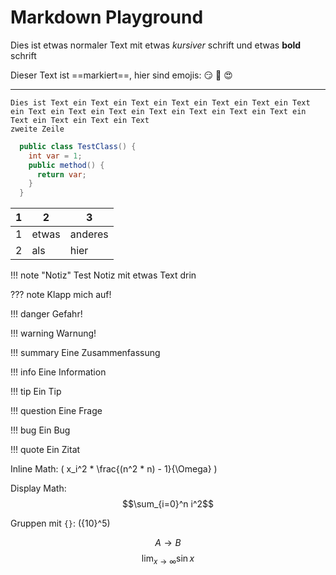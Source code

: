 # Markdown Playground

Dies ist etwas normaler Text mit etwas *kursiver* schrift und etwas **bold** schrift

Dieser Text ist ==markiert==, hier sind emojis: :smirk: :tada: :heart_eyes:

---

```
Dies ist Text ein Text ein Text ein Text ein Text ein Text ein Text ein Text ein Text ein Text ein Text ein Text ein Text ein Text ein Text ein Text ein Text ein Text
zweite Zeile
```

``` java hl_lines="3 4 5"
  public class TestClass() {
    int var = 1;
    public method() {
      return var;
    }
  }
```

1  | 2  | 3
--|---|--
1  | etwas  | anderes  
2  | als | hier

!!! note "Notiz"
    Test Notiz mit etwas Text drin

??? note
    Klapp mich auf!

!!! danger
    Gefahr!

!!! warning
    Warnung!

!!! summary
    Eine Zusammenfassung

!!! info
    Eine Information

!!! tip
    Ein Tip

!!! question
    Eine Frage

!!! bug
    Ein Bug
    
!!! quote
    Ein Zitat

Inline Math: \( x_i^2 * \frac{(n^2 * n) - 1}{\Omega} \)

Display Math:
$$\sum_{i=0}^n i^2$$

Gruppen mit `{}`: \({10}^5\)

$$A \rightarrow B $$
$$\lim_{x\to \infty} \sin x$$
